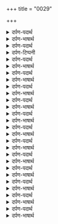 +++
title = "0029"

+++
<details><summary>दर्पण-पदार्थ</summary>

पद्अर्थ: करमि = (प्रभु की) कृपा से। विणु करमै = मेहर के बिना।4।
</details>

<details><summary>दर्पण-भाषार्थ</summary>

अर्थ: परमात्मा (मनुष्य को) अपनी मेहर से ही मिले तो मिलता है। मेहर के बगैर वह प्राप्त नहीं हो सकता। चौरासी लाख जूनियों के जीव (परमात्मा का मिलने के लिए) तरसते हैं। पर वही जीव परमात्मा से मिल सकता है जिस को वह खुद (अपने साथ) मिलाता है।  
हे नानक! जो मनुष्य गुरु की शरण पड़ता है वह परमात्मा को ढूँढ लेता है। वह सदा परमात्मा के नाम में लीन रहता है।4।6।39।
</details>

<details><summary>दर्पण-पदार्थ</summary>

पद्अर्थ: सागरु = समुंदर। गुरमुखि = गुरु की तरफ मुंह करने से। अनदिनु = हर रोज। धिआईऐ = स्मरणा चाहिए। सहजे = आत्मिक अडोलता में (टिक के)। समाइ = लीन हो के। अंदरु = हृदय।
</details>

<details><summary>दर्पण-टिप्पनी</summary>

नोट: शब्द ‘अंदरु’ संज्ञा है, जबकि ‘अंदरि’ संबंधक है।
</details>

<details><summary>दर्पण-पदार्थ</summary>

रसना = जीभ। गाइ = गा के।1।
</details>

<details><summary>दर्पण-भाषार्थ</summary>

अर्थ: परमात्मा का नाम सुखों का समुंदर है, पर यह मिलता है गुरु की शरण पड़ने से। प्रभु नाम से आत्मिक अडोलता में लीन हो के हर वक्त परमात्मा का नाम स्मरणा चाहिए। जीभ से हरि के गुण गा के हृदय सदा स्थिर प्रभु के साथ एक-मेक हो जाता है।1।
</details>

<details><summary>दर्पण-पदार्थ</summary>

पद्अर्थ: दूजै भाइ = परमात्मा के बगैर और किसी के प्यार में। लहहि = प्राप्त करेगा।1। रहाउ।
</details>

<details><summary>दर्पण-भाषार्थ</summary>

अर्थ: हे भाई! (परमात्मा को भुला के माया आदि) और प्यार में पड़ के जगत दुखी हो रहा है। तू गुरु की शरण पड़ के हर रोज परमात्मा का नाम स्मरण कर; (इस तरह) सुख प्राप्त करेगा।1। रहाउ।
</details>

<details><summary>दर्पण-पदार्थ</summary>

पद्अर्थ: लागई = लगता है। धिआइ = स्मरण करके। सबदु पछाणीऐ = महिमा की वाणी से सांझ डालनी चाहिए। नामि = नाम में। प्रचंडु = तेज। बलाइआ = जगाया।2।
</details>

<details><summary>दर्पण-भाषार्थ</summary>

अर्थ: सदा स्थिर परमात्मा को (विकारों की) मैल नहीं लग सकती। (उस) परमात्मा का नाम स्मरण करने से (नाम-जपने वाले मनुष्य का) मन (भी) पवित्र हो जाता है। गुरु की शरण पड़ के परमात्मा की महिमा की वाणी के साथ गहरी सांझ डालनी चाहिए। (जो ये सांझ डालता है वह) आत्मिक जीवन देने वाले हरि नाम में लीन हो जाता है (जिस मनुष्य ने अपने अंदर) गुरु का ज्ञान अच्छी तरह रौशन कर लिया है (उसके अंदर से) अज्ञानता का अंधेरा दूर हो जाता है।2।
</details>

<details><summary>दर्पण-पदार्थ</summary>

पद्अर्थ: मर जंमहि = (आत्मिक मौत) मर के (बार बार) पैदा होते हैं। होइ = हो के। विकारु = रोग। धातुर = नासवंत। बाजी = खेल। पलचि रहे = फस रहे हैं। उरवारु = इधर का छोर।3।
</details>

<details><summary>दर्पण-भाषार्थ</summary>

अर्थ: अपने मन के पीछे चलने वाले लोग मलीन मन रहते हैं, विकारों की मैल के साथ लिबड़े रहते हैं। उनके अंदर अहम् की लालच का रोग टिका रहता है। यह मैल गुरु के शब्द के बिना नहीं उतरती। (शब्द के बिना) आत्मिक मौत में खुआर हो के जन्म-मरण के चक्कर में पड़े रहते हैं। वह इस नाशवान जगत खेल में फंसे रहते हैं। इसमें से उनका ना इस पार का ना ही उस पार की प्राप्ति होती है।3।
</details>

<details><summary>दर्पण-पदार्थ</summary>

पद्अर्थ: जप तप संजमी = जपी, तपी, संजमी, स्मरण करने वाले, सेवा करने वाले। मन को विकारों से रोकने वाले। आधारु = आसरा।4।
</details>

<details><summary>दर्पण-भाषार्थ</summary>

अर्थ: जो मनुष्य गुरु के सन्मुख रहता हैवह स्मरण करता है वह सेवा करता है वह अपने आपको विकारों से बचा के रखता है। वह परमात्मा के नाम में प्यार पाता है। (हे भाई!) गुरु की शरण पड़ कर सदा ही कर्तार के नाम को स्मरणा चाहिए।  
हे नानक! परमात्मा का नाम (ही) स्मरणा चाहिए, (परमात्मा का नाम) सभ जीवों (की जिंदगी) का आसरा है।4।7।40।
</details>

<details><summary>दर्पण-पदार्थ</summary>

पद्अर्थ: मनमुखु = अपने मन की ओर मुँह रखने वाला। विआपिआ = फसा हुआ। उदासी = उपरामता। चीनै = पहचानता है। पति = इज्जत। खोइ = गवा लेता है। खोइऐ = नाश की जाती है।1।
</details>

<details><summary>दर्पण-भाषार्थ</summary>

अर्थ: अपने मन के पीछे चलने वाला मनुष्य माया के मोह में फंसा ही रहता है। (उसके अंदर) ना परमात्मा की लगन पैदा होती है ना ही माया की तरफ से उपरामता। वह मनुष्य गुरु के शब्द को नहीं विचारता, (इस वास्ते उसको) सदा दुख घेर के रखते हैं। परमात्मा की दरगाह में भी वह अपनी इज्जत गवा लेता है। पर, गुरु की बताई राह में चलने से अहम् दूर हो जाता है, नाम में रंग जाता है और सुख प्राप्त होता है।1।
</details>

<details><summary>दर्पण-पदार्थ</summary>

पद्अर्थ: अहि = दिन। निसि = रात। सेवि = सेवा करके। परजलै = प्रज्वलित, अच्छी तरह जलना।1। रहाउ।
</details>

<details><summary>दर्पण-भाषार्थ</summary>

अर्थ: हे मेरे मन! (तेरे अंदर तो) दिन रात सदा (माया की) आस भरी रहती है। (हे मन!) सतिगुरु की बतायी हुई सेवा कर (तभी माया का) मोह अच्छी तरह जल सकता है। (तभी) गृहस्थ में रहते हुए ही (माया से) उपराम हो सकते हैं।1। रहाउ।
</details>

<details><summary>दर्पण-पदार्थ</summary>

पद्अर्थ: बिगसै = खिला हुआ। हरि बैरागु = परमात्मा का प्रेम। निचंदु = निचिंत, बेफिक्र। सहजि = आत्मिक अडोलता में।2।
</details>

<details><summary>दर्पण-भाषार्थ</summary>

अर्थ: गुरु के सन्मुख रहने वाला मनुष्य (गुरु के बताए हुये) कर्म करता है व (भीतर से) आनन्दित रहता है। (क्योंकि उसके अंदर) परमात्मा का प्रेम है और आत्मिक सुख है। वह दिन रात हर समय परमात्मा की भक्ति करता है। (अपने अंदर से) अहम् को दूर करके वह बेफिक्र रहता है। बड़ी किस्मत से उसको साधु-संगत प्राप्त हो जाती है, जहां उसको परमात्मा का मिलाप हो जाता है, और वह आत्मिक अडोलता में (टिका हुआ) सुख भोगता है।2।
</details>

<details><summary>दर्पण-पदार्थ</summary>

पद्अर्थ: बैरागी = विरक्त। न लागि = नहीं लगती। तामसु = (विकारों की) कालख। मूले = बिल्कुल। आपु = स्वै भाव, अहम्। निधानु = खजाना। अघाए = पेट भर के, तृप्त हो के।3।
</details>

<details><summary>दर्पण-भाषार्थ</summary>

अर्थ: वह मनुष्य (असल) साधु है वही बैरागी हैजो अपने हृदय में प्रभु का नाम बसाता है। उसके अंदर विकारों की कालिख कभी भी असर नहीं करती, वह अपने अंदर से अहम् भाव गवा के रखता है। सतिगुरु ने उसको परमात्मा का नाम खजाना (उसके अंदर ही) दिखा दिया होता है और वह नाम-रस पूरी तृप्ति से पीता है।3।
</details>

<details><summary>दर्पण-पदार्थ</summary>

पद्अर्थ: जिनि = जिस ने। जिनि मिनै = जिस किसी ने। बैरागि = प्रेम में (टिक के)। लागि = लगी रहती है। लागि = पाह।4।
</details>

<details><summary>दर्पण-भाषार्थ</summary>

अर्थ: परमात्मा को जिस किसी ने ढूंढा है साधु संगति में ही बड़ी किस्मत से प्रभु-प्रेम में जुड़ के ढूंढा है। पर अपने मन के पीछे चलने वाले लोग (बाहर जंगलों आदि में) घूमते फिरते हैं। वे सत्गुरू की (वडियाई को, बड़ेपन को) नहीं समझते, उनके अंदर अहम् (की मैल) लगी रहती है।  
हे नानक! जो मनुष्य गुरु के शब्द में रंगे गये हैं वे परमात्मा नाम-रंग में रंगे जाते हैं (पर, पाह के बिना पक्का रंग नहीं चढ़ता, और नाम-रंग में रंगे जाने के वास्ते प्रभु के) भय-अदब के बिना पाह नहीं मिल सकती।4।8।41।
</details>

<details><summary>दर्पण-पदार्थ</summary>

पद्अर्थ: घर ही = घर में ही। वथु = वस्तु, चीज, पदार्थ। समालीऐ = स्मरणा चाहिए। गुरमुखि = गुरु के सन्मुख हो के। निधानु = खजाना। अखुटु = ना खत्म होने वाला।1।
</details>

<details><summary>दर्पण-भाषार्थ</summary>

अर्थ: (परमात्मा का नाम रूप) सारा (उत्तम) पदार्थ (मनुष्य के) हृदय में ही है। (गुरु की शरण पड़ने से) ये सौदा हृदय में से ही मिल जाता है। (गुरु की शरण पड़ के) स्वास स्वास परमात्मा नाम स्मरणा चाहिए। जो कोई नाम प्राप्त करता है गुरु के द्वारा ही प्राप्त करता है। जिसे बड़ी किस्मत से ये खजाना मिलता है (उससे कभी खत्म नहीं होता) (क्योंकि) नाम खजाना कभी खत्म होने वाला नहीं है।1।
</details>

<details><summary>दर्पण-पदार्थ</summary>

पद्अर्थ: मन = हे मन! तजि = त्याग। एकंकारु = एक व्यापक प्रभु को।1। रहाउ।
</details>

<details><summary>दर्पण-भाषार्थ</summary>

अर्थ: हे मेरे मन! निंदा करनी छोड़ दे, (अपने अंदर से) अहम् दूर कर। गुरु की शरण पड़ कर तू सर्व-व्यापक परमात्मा को स्मरण करता रह।1। रहाउ।
</details>